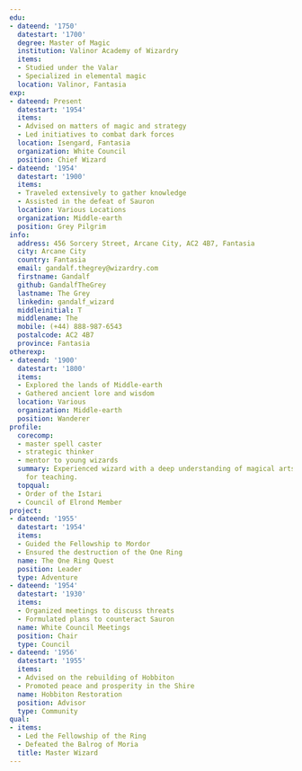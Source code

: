 ```yaml
---
edu:
- dateend: '1750'
  datestart: '1700'
  degree: Master of Magic
  institution: Valinor Academy of Wizardry
  items:
  - Studied under the Valar
  - Specialized in elemental magic
  location: Valinor, Fantasia
exp:
- dateend: Present
  datestart: '1954'
  items:
  - Advised on matters of magic and strategy
  - Led initiatives to combat dark forces
  location: Isengard, Fantasia
  organization: White Council
  position: Chief Wizard
- dateend: '1954'
  datestart: '1900'
  items:
  - Traveled extensively to gather knowledge
  - Assisted in the defeat of Sauron
  location: Various Locations
  organization: Middle-earth
  position: Grey Pilgrim
info:
  address: 456 Sorcery Street, Arcane City, AC2 4B7, Fantasia
  city: Arcane City
  country: Fantasia
  email: gandalf.thegrey@wizardry.com
  firstname: Gandalf
  github: GandalfTheGrey
  lastname: The Grey
  linkedin: gandalf_wizard
  middleinitial: T
  middlename: The
  mobile: (+44) 888-987-6543
  postalcode: AC2 4B7
  province: Fantasia
otherexp:
- dateend: '1900'
  datestart: '1800'
  items:
  - Explored the lands of Middle-earth
  - Gathered ancient lore and wisdom
  location: Various
  organization: Middle-earth
  position: Wanderer
profile:
  corecomp:
  - master spell caster
  - strategic thinker
  - mentor to young wizards
  summary: Experienced wizard with a deep understanding of magical arts and a passion
    for teaching.
  topqual:
  - Order of the Istari
  - Council of Elrond Member
project:
- dateend: '1955'
  datestart: '1954'
  items:
  - Guided the Fellowship to Mordor
  - Ensured the destruction of the One Ring
  name: The One Ring Quest
  position: Leader
  type: Adventure
- dateend: '1954'
  datestart: '1930'
  items:
  - Organized meetings to discuss threats
  - Formulated plans to counteract Sauron
  name: White Council Meetings
  position: Chair
  type: Council
- dateend: '1956'
  datestart: '1955'
  items:
  - Advised on the rebuilding of Hobbiton
  - Promoted peace and prosperity in the Shire
  name: Hobbiton Restoration
  position: Advisor
  type: Community
qual:
- items:
  - Led the Fellowship of the Ring
  - Defeated the Balrog of Moria
  title: Master Wizard
---
```

